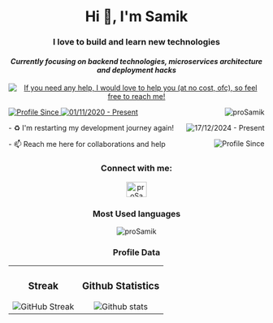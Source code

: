 <div align="center">
    
# Hi 👋, I'm Samik
### **I love to build and learn new technologies**
#### *Currently focusing on backend technologies, microservices architecture and deployment hacks*
<p>
    <a href="https://linkedin.com/in/proSamik">
      <img src="https://img.shields.io/badge/If_you_need_any_help,_I_would_love_to_help_you_(at_no_cost,_ofc),_so_feel_free_to_reach_me!-black" alt="If you need any help, I would love to help you (at no cost, ofc), so feel free to reach me!" />
    </a>
  </p>
</div>

<div>
  <!-- About me -->
  <p>
    <a href="https://linkedin.com/in/proSamik">
      <img src="https://img.shields.io/badge/Profile%20Since-red" alt="Profile Since" />
    </a>
    <a href="https://linkedin.com/in/proSamik">
      <img src="https://img.shields.io/badge/01--Nov--2020-grey" alt="01/11/2020 - Present" />
    </a>
    <a href="https://linkedin.com/in/proSamik">
      <img align="right" src="https://komarev.com/ghpvc/?username=proSamik&label=Profile%20views&color=2363F7&style=flat" alt="proSamik" />
    </a>
  </p>

  <p>
    - ♻️ I'm restarting my development journey again!
    <a href="https://linkedin.com/in/proSamik">
      <img align="right" src="https://img.shields.io/badge/17--Dec--2024-Present-red" alt="17/12/2024 - Present" />
    </a>
  </p>

  <p>
    - 📫 Reach me here for collaborations and help
    <a href="mailto:dev.samikc@gmail.com">
      <img align="right" src="https://img.shields.io/badge/dev.samikc@gmail.com-red" alt="Profile Since" />
    </a>
  </p>
</div>

<div>
  <!-- Social Media Links -->
  <h3 align="center">Connect with me:</h3>
  <p align="center">
    <a href="https://linkedin.com/in/proSamik" target="blank">
      <img align="center" src="https://raw.githubusercontent.com/rahuldkjain/github-profile-readme-generator/master/src/images/icons/Social/linked-in-alt.svg" alt="proSamik" height="30" width="40" />
    </a>
  </p>
</div>

<!-- Most Used languages -->
<div align="center">
  
### Most Used languages
  <p><img align="center" src="https://github-readme-stats.vercel.app/api/top-langs?username=proSamik&theme=react&show_icons=true&locale=en&layout=compact" alt="proSamik" /></p>
</div>

<div align="center">
  
### Profile Data
  <table border="0" style="border: none">
    <tr style="border: none">
      <td align="center" style="border: none">
        <h3>Streak</h3>
        <img src="https://git-hub-streak-stats.vercel.app?user=prosamik&theme=dark&border_radius=5&mode=weekly" alt="GitHub Streak" />
      </td>
      <td align="center" style="border: none">
        <h3>Github Statistics</h3>
        <img src="https://github-readme-stats.vercel.app/api?username=prosamik&theme=dark&show_icons=true&hide_border=false&count_private=true" alt="Github stats" />
      </td>
    </tr>
  </table>
</div>


<!-- Trophy 
<hr/>

<div align="center">
  <a align="center" href="https://github.com/ryo-ma/github-profile-trophy" title="Go to Source">
    <img align="center" width=100% src="https://github-profile-trophy.vercel.app/?username=proSamik&theme=onedark&column=7" alt="proSamik" />
  </a>
</div>
-->
